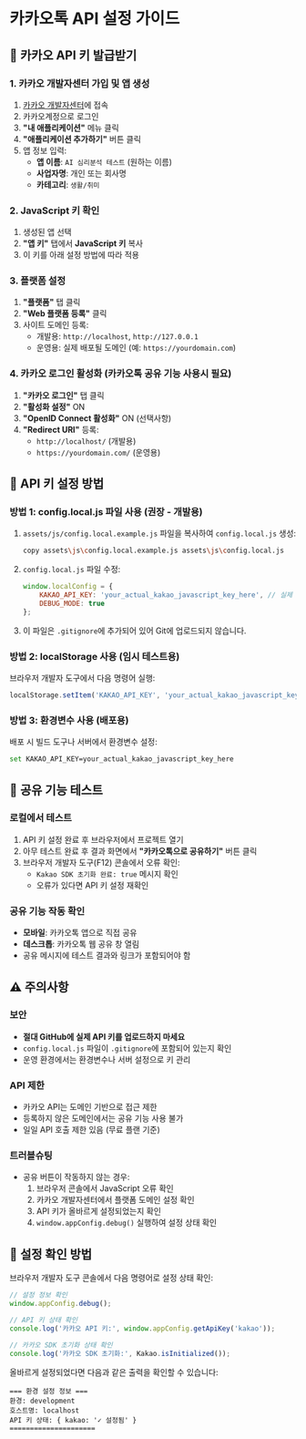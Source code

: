 # 카카오톡 API 설정 가이드

## 🔑 카카오 API 키 발급받기

### 1. 카카오 개발자센터 가입 및 앱 생성
1. [카카오 개발자센터](https://developers.kakao.com/)에 접속
2. 카카오계정으로 로그인
3. **"내 애플리케이션"** 메뉴 클릭
4. **"애플리케이션 추가하기"** 버튼 클릭
5. 앱 정보 입력:
   - **앱 이름**: `AI 심리분석 테스트` (원하는 이름)
   - **사업자명**: 개인 또는 회사명
   - **카테고리**: `생활/취미`

### 2. JavaScript 키 확인
1. 생성된 앱 선택
2. **"앱 키"** 탭에서 **JavaScript 키** 복사
3. 이 키를 아래 설정 방법에 따라 적용

### 3. 플랫폼 설정
1. **"플랫폼"** 탭 클릭
2. **"Web 플랫폼 등록"** 클릭
3. 사이트 도메인 등록:
   - 개발용: `http://localhost`, `http://127.0.0.1`
   - 운영용: 실제 배포될 도메인 (예: `https://yourdomain.com`)

### 4. 카카오 로그인 활성화 (카카오톡 공유 기능 사용시 필요)
1. **"카카오 로그인"** 탭 클릭
2. **"활성화 설정"** ON
3. **"OpenID Connect 활성화"** ON (선택사항)
4. **"Redirect URI"** 등록:
   - `http://localhost/` (개발용)
   - `https://yourdomain.com/` (운영용)

## 🔧 API 키 설정 방법

### 방법 1: config.local.js 파일 사용 (권장 - 개발용)

1. `assets/js/config.local.example.js` 파일을 복사하여 `config.local.js` 생성:
   ```bash
   copy assets\js\config.local.example.js assets\js\config.local.js
   ```

2. `config.local.js` 파일 수정:
   ```javascript
   window.localConfig = {
       KAKAO_API_KEY: 'your_actual_kakao_javascript_key_here', // 실제 키 입력
       DEBUG_MODE: true
   };
   ```

3. 이 파일은 `.gitignore`에 추가되어 있어 Git에 업로드되지 않습니다.

### 방법 2: localStorage 사용 (임시 테스트용)

브라우저 개발자 도구에서 다음 명령어 실행:
```javascript
localStorage.setItem('KAKAO_API_KEY', 'your_actual_kakao_javascript_key_here');
```

### 방법 3: 환경변수 사용 (배포용)

배포 시 빌드 도구나 서버에서 환경변수 설정:
```bash
set KAKAO_API_KEY=your_actual_kakao_javascript_key_here
```

## 🧪 공유 기능 테스트

### 로컬에서 테스트
1. API 키 설정 완료 후 브라우저에서 프로젝트 열기
2. 아무 테스트 완료 후 결과 화면에서 **"카카오톡으로 공유하기"** 버튼 클릭
3. 브라우저 개발자 도구(F12) 콘솔에서 오류 확인:
   - `Kakao SDK 초기화 완료: true` 메시지 확인
   - 오류가 있다면 API 키 설정 재확인

### 공유 기능 작동 확인
- **모바일**: 카카오톡 앱으로 직접 공유
- **데스크톱**: 카카오톡 웹 공유 창 열림
- 공유 메시지에 테스트 결과와 링크가 포함되어야 함

## ⚠️ 주의사항

### 보안
- **절대 GitHub에 실제 API 키를 업로드하지 마세요**
- `config.local.js` 파일이 `.gitignore`에 포함되어 있는지 확인
- 운영 환경에서는 환경변수나 서버 설정으로 키 관리

### API 제한
- 카카오 API는 도메인 기반으로 접근 제한
- 등록하지 않은 도메인에서는 공유 기능 사용 불가
- 일일 API 호출 제한 있음 (무료 플랜 기준)

### 트러블슈팅
- 공유 버튼이 작동하지 않는 경우:
  1. 브라우저 콘솔에서 JavaScript 오류 확인
  2. 카카오 개발자센터에서 플랫폼 도메인 설정 확인
  3. API 키가 올바르게 설정되었는지 확인
  4. `window.appConfig.debug()` 실행하여 설정 상태 확인

## 🔄 설정 확인 방법

브라우저 개발자 도구 콘솔에서 다음 명령어로 설정 상태 확인:

```javascript
// 설정 정보 확인
window.appConfig.debug();

// API 키 상태 확인
console.log('카카오 API 키:', window.appConfig.getApiKey('kakao'));

// 카카오 SDK 초기화 상태 확인
console.log('카카오 SDK 초기화:', Kakao.isInitialized());
```

올바르게 설정되었다면 다음과 같은 출력을 확인할 수 있습니다:
```
=== 환경 설정 정보 ===
환경: development
호스트명: localhost
API 키 상태: { kakao: '✓ 설정됨' }
=====================
```